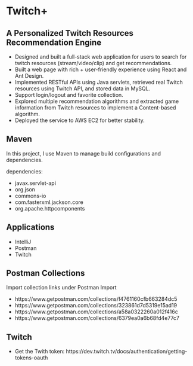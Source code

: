 # Twitch+

<h2>A Personalized Twitch Resources Recommendation Engine</h2>

<ul>
  <li>Designed and built a full-stack web application for users to search for twitch resources (stream/video/clip) and get recommendations.</li>
  <li>Built a web page with rich + user-friendly experience using React and Ant Design.</li>
  <li>Implemented RESTful APIs using Java servlets, retrieved real Twitch resources using Twitch API, and stored data in MySQL.</li>
  <li>Support login/logout and favorite collection.</li>
  <li>Explored multiple recommendation algorithms and extracted game information from Twitch resources to implement a Content-based algorithm.</li>
  <li>Deployed the service to AWS EC2 for better stability.</li>
</ul>  


<h2>Maven</h2>
<P>In this project, I use Maven to manage build configurations and dependencies.</P>
<P>dependencies:</P>
<ul>
  <li>javax.servlet-api</li>
  <li>org.json</li>
  <li>commons-io</li>
  <li>com.fasterxml.jackson.core</li>
  <li>org.apache.httpcomponents</li>
</ul>  



<h2>Applications</h2>

<ul>
  <li>IntelliJ</li>
  <li>Postman</li>
  <li>Twitch</li>
</ul>  



<h2>Postman Collections</h2>
<P>Import collection links under Postman Import</P>
<ul>
  <li>https://www.getpostman.com/collections/f4761160cfb663284dc5</li>
  <li>https://www.getpostman.com/collections/323861d7d5319e15ad19</li>
  <li>https://www.getpostman.com/collections/a58a0322260a012f416c</li>
  <li>https://www.getpostman.com/collections/6379ea0a6b68fd4e77c7</li>  
</ul>  

<h2>Twitch</h2>

<ul>
  <li>Get the Twith token: https://dev.twitch.tv/docs/authentication/getting-tokens-oauth</li>

</ul>  
